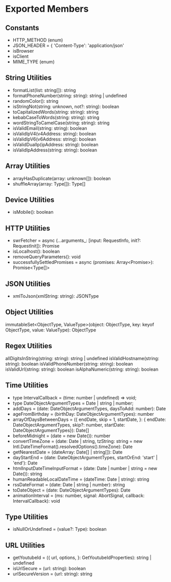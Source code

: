 # Exported Members

## Constants

* HTTP_METHOD (enum)
* JSON_HEADER = { 'Content-Type': 'application/json'
* isBrowser
* isClient
* MIME_TYPE (enum)

## String Utilities
* formatList(list: string[]): string
* formatPhoneNumber(string: string): string | undefined
* randomColor(): string
* isStringNot(string: unknown, not?: string): boolean
* toCapitalizedWords(string: string): string
* kebabCaseToWords(string: string): string
* wordStringToCamelCase(string: string): string
* isValidEmail(string: string): boolean
* isValidIpV4(v4Address: string): boolean
* isValidIpV6(v6Address: string): boolean
* isValidDualIp(ipAddress: string): boolean
* isValidIpAddress(string: string): boolean

## Array Utilities

* arrayHasDuplicate(array: unknown[]): boolean
* shuffleArray<Type>(array: Type[]): Type[]

## Device Utilities

* isMobile(): boolean

## HTTP Utilities

* swrFetcher = async <ResponseType>(...arguments_: [input: RequestInfo, init?: RequestInit]): Promise<ResponseType>
* isLocalhost(): boolean
* removeQueryParameters(): void
* successfullySettledPromises = async <Type>(promises: Array<Promise<Type>>): Promise<Type[]>

## JSON Utilities

* xmlToJson<JSONType>(xmlString: string): JSONType

## Object Utilities

immutableSet<ObjectType, ValueType>(object: ObjectType, key: keyof ObjectType, value: ValueType): ObjectType

## Regex Utilities

allDigitsInString(string: string): string | undefined
isValidHostname(string: string): boolean
isValidPhoneNumber(string: string): boolean
isValidUrl(string: string): boolean
isAlphaNumeric(string: string): boolean

## Time Utilities

* type IntervalCallback = (time: number | undefined) => void;
* type DateObjectArgumentTypes = Date | string | number;
* addDays = (date: DateObjectArgumentTypes, daysToAdd: number): Date
* ageFromBirthday = (birthDay: DateObjectArgumentTypes): number
* arrayOfDaysBetweenDays = ({ endDate, skip = 1, startDate, }: { endDate: DateObjectArgumentTypes, skip?: number, startDate: DateObjectArgumentTypes}): Date[]
* beforeMidnight = (date = new Date()): number
* convertTimeZone = (date: Date | string, tzString: string = new Intl.DateTimeFormat().resolvedOptions().timeZone): Date
* getNearestDate = (dateArray: Date[] | string[]): Date
* dayStartEnd = (date: DateObjectArgumentTypes, startOrEnd: 'start' | 'end'): Date
* htmlInputDateTimeInputFormat = (date: Date | number | string = new Date()): string
* humanReadableLocalDateTime = (dateTime: Date | string): string
* rssDateFormat = (date: Date | string | number): string
* toDateObject = (date: DateObjectArgumentTypes): Date
* animationInterval = (ms: number, signal: AbortSignal, callback: IntervalCallback): void

## Type Utilities

* isNullOrUndefined = <Type>(value?: Type): boolean

## URL Utilities

* getYoutubeId = ({ url, options, }: GetYoutubeIdProperties): string | undefined
* isUrlSecure = (url: string): boolean
* urlSecureVersion = (url: string): string
